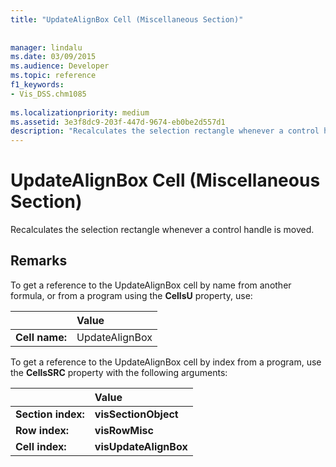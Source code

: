```yaml
---
title: "UpdateAlignBox Cell (Miscellaneous Section)"
 
 
manager: lindalu
ms.date: 03/09/2015
ms.audience: Developer
ms.topic: reference
f1_keywords:
- Vis_DSS.chm1085
 
ms.localizationpriority: medium
ms.assetid: 3e3f8dc9-203f-447d-9674-eb0be2d557d1
description: "Recalculates the selection rectangle whenever a control handle is moved."
---
```


# UpdateAlignBox Cell (Miscellaneous Section)

Recalculates the selection rectangle whenever a control handle is moved.
  
## Remarks

To get a reference to the UpdateAlignBox cell by name from another formula, or from a program using the **CellsU** property, use: 
  
||Value |
|:-----|:-----|
| **Cell name:**  <br/> | UpdateAlignBox  <br/> |
   
To get a reference to the UpdateAlignBox cell by index from a program, use the **CellsSRC** property with the following arguments: 
  
||Value |
|:-----|:-----|
| **Section index:**  <br/> |**visSectionObject** <br/> |
| **Row index:**  <br/> |**visRowMisc** <br/> |
| **Cell index:**  <br/> |**visUpdateAlignBox** <br/> |
   

